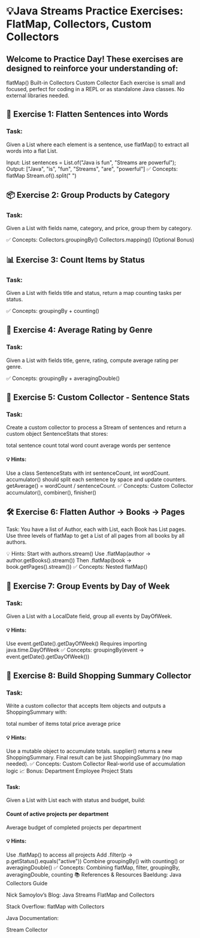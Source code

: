 # 💡Java Streams Practice Exercises: FlatMap, Collectors, Custom Collectors
## Welcome to Practice Day! These exercises are designed to reinforce your understanding of:

flatMap()
Built-in Collectors
Custom Collector
Each exercise is small and focused, perfect for coding in a REPL or as standalone Java classes. No external libraries needed.

## 🔄 Exercise 1: Flatten Sentences into Words
### Task:
Given a List<String> where each element is a sentence, use flatMap() to extract all words into a flat List<String>.

Input:
List<String> sentences = List.of("Java is fun", "Streams are powerful");
Output:
["Java", "is", "fun", "Streams", "are", "powerful"]
✅ Concepts:
flatMap
Stream.of().split(" ")
## 📦 Exercise 2: Group Products by Category
### Task:
Given a List<Product> with fields name, category, and price, group them by category.

✅ Concepts:
Collectors.groupingBy()
Collectors.mapping() (Optional Bonus)
## 📊 Exercise 3: Count Items by Status
### Task:
Given a List<Task> with fields title and status, return a map counting tasks per status.

✅ Concepts:
groupingBy + counting()
## 🧮 Exercise 4: Average Rating by Genre
### Task:
Given a List<Movie> with fields title, genre, rating, compute average rating per genre.

✅ Concepts:
groupingBy + averagingDouble()
## 🔀 Exercise 5: Custom Collector - Sentence Stats
### Task:
Create a custom collector to process a Stream<String> of sentences and return a custom object SentenceStats that stores:

total sentence count
total word count
average words per sentence
#### 💡 Hints:
Use a class SentenceStats with int sentenceCount, int wordCount.
accumulator() should split each sentence by space and update counters.
getAverage() = wordCount / sentenceCount.
✅ Concepts:
Custom Collector
accumulator(), combiner(), finisher()
## 🛠️ Exercise 6: Flatten Author → Books → Pages
Task:
You have a list of Author, each with List<Book>, each Book has List<String> pages. Use three levels of flatMap to get a List<String> of all pages from all books by all authors.

💡 Hints:
Start with authors.stream()
Use .flatMap(author -> author.getBooks().stream())
Then .flatMap(book -> book.getPages().stream())
✅ Concepts:
Nested flatMap()
## 📅 Exercise 7: Group Events by Day of Week
### Task:
Given a List<Event> with a LocalDate field, group all events by DayOfWeek.

#### 💡 Hints:
Use event.getDate().getDayOfWeek()
Requires importing java.time.DayOfWeek
✅ Concepts:
groupingBy(event -> event.getDate().getDayOfWeek())
## 🛒 Exercise 8: Build Shopping Summary Collector
### Task:
Write a custom collector that accepts Item objects and outputs a ShoppingSummary with:

total number of items
total price
average price
#### 💡 Hints:
Use a mutable object to accumulate totals.
supplier() returns a new ShoppingSummary.
Final result can be just ShoppingSummary (no map needed).
✅ Concepts:
Custom Collector
Real-world use of accumulation logic
📈 Bonus: Department Employee Project Stats
#### Task:
Given a List<Employee> with List<Project> each with status and budget, build:

#### Count of active projects per department
Average budget of completed projects per department
#### 💡 Hints:
Use .flatMap() to access all projects
Add .filter(p -> p.getStatus().equals("active"))
Combine groupingBy() with counting() or averagingDouble()
✅ Concepts:
Combining flatMap, filter, groupingBy, averagingDouble, counting
📚 References & Resources
Baeldung: Java Collectors Guide

Nick Samoylov’s Blog: Java Streams FlatMap and Collectors

Stack Overflow: flatMap with Collectors

Java Documentation:

Stream
Collector